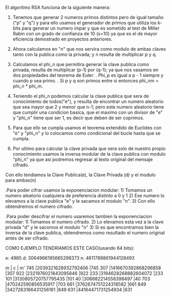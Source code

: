 El algoritmo RSA funciona de la siguiente manera:

1) Tenemos que generar 2 numeros primos distintos pero de igual tamaño ("p" y "q") y para ello usamos
	el generador de primos que utiliza los k-bits para generar un numero impar y que es sometido al test de Miller Rabin con un grado de confianza
	de 10 (s=10) ya que es el de mayor eficiencia demostrado en proyectos
	anteriores.

2) Ahora calculamos en "n" que nos servira como modulo de ambas claves tanto
	con la publica como la privada; y n resulta de multiplicar p y q.

3) Calculamos el phi_n que permitira generar la clave publica como privada,
	resulta de multiplicar (p-1) por (q-1); ya que nos vasamos en dos
	propiedades del teorema de Euler: 
		. Phi_p es igual a p - 1 siempre y cuando p sea primo.
		. Si p y q son primos entre si entonces phi_nm = phi_n * phi_m.

4) Teniendo el phi_n podemos calcular la clave publica que sera de
	conocimiento de todos("e"), y resulta de encontrar un numero aleatorio
	que sea mayor que 2 y menor que n-1; pero este numero aleatorio tiene que
	cumplir una condicion basica, que el maximo con un divisor de "e" y "phi_n"
	tiene que ser 1, es decir que deben de ser coprimos.

5) Para que ello se cumpla usamos el teorema extendido de Euclides con "e" y 
	"phi_n" y lo colocamos como condicional del bucle hasta que se cumpla.

6) Por ultimo para calcular la clave privada que sera solo de nuestro propio
	conocimiento usamos la inversa modular de la clave publica con modulo
	"phi_n" ya que asi podremos regresar al texto original del mensaje cifrado.



Con ello tendiamos la Clave Publica(e), la Clave Privada (d) y el modulo para ambas(n)

.Para poder cifrar usamos la exponenciacion modular:
	1) Tomamos un numero aleatorio cualquiera de preferencia distinto a 0 y 1
	2) Ese numero lo elevamos a la clave publica "e" y le sacamos el modulo "n".
	3) Con ello obtendremos el numero cifrado.

.Para poder descifrar el numero usaremos tambien la exponenciacion modular:
	1) Tomamos el numero cifrado.
	2) Lo elevamos esta vez a la clave privada "d" y le sacomos el modulo "n"
	3) Si es que encontramos bien la inversa de la clave publica, obtendremos
		como resultado el numero original antes de ser cifrado.



COMO EJEMPLO TENDRIAMOS ESTE CASO(usando 64 bits):

e: 4985
d: 3064966195665298373
n: 4611788861944128493

   m    |       c               |   m'
745     |2039321628932792406    |745
307     |1416670392868296858    |307
922     |2321976021843095846    |922
233     |3194628268882604072    |233
101     |3130805720757795435    |101
40      |306682214556398497     |40
703     |470242590856535917     |703
661     |3762674751224318582    |661
849     |3427263166431256161    |849
631     |44164471731254934      |631